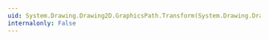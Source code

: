 ```yaml
---
uid: System.Drawing.Drawing2D.GraphicsPath.Transform(System.Drawing.Drawing2D.Matrix)
internalonly: False
---
```

